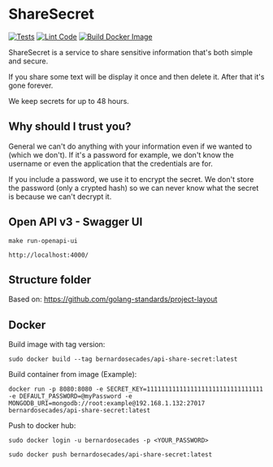 # ShareSecret

[![Tests](https://github.com/bernardosecades/sharesecret/actions/workflows/tests.yml/badge.svg)](https://github.com/bernardosecades/sharesecret/actions/workflows/tests.yml)
[![Lint Code](https://github.com/bernardosecades/sharesecret/actions/workflows/linter.yml/badge.svg)](https://github.com/bernardosecades/sharesecret/actions/workflows/linter.yml)
[![Build Docker Image](https://github.com/bernardosecades/sharesecret/actions/workflows/image-build.yml/badge.svg)](https://github.com/bernardosecades/sharesecret/actions/workflows/image-build.yml)

ShareSecret is a service to share sensitive information that's both simple and secure.

If you share some text will be display it once and then delete it. After that it's gone forever.

We keep secrets for up to 48 hours.

## Why should I trust you?

General we can't do anything with your information even if we wanted to (which we don't). If it's a password for example, we don't know the username or even the application that the credentials are for.

If you include a password, we use it to encrypt the secret. We don't store the password (only a crypted hash) so we can never know what the secret is because we can't decrypt it.

## Open API v3 - Swagger UI

`make run-openapi-ui`

`http://localhost:4000/`

## Structure folder

Based on: https://github.com/golang-standards/project-layout

## Docker

Build image with tag version:

`sudo docker build --tag bernardosecades/api-share-secret:latest`

Build container from image (Example):

`docker run -p 8080:8080 -e SECRET_KEY=11111111111111111111111111111111 -e DEFAULT_PASSWORD=@myPassword -e MONGODB_URI=mongodb://root:example@192.168.1.132:27017 bernardosecades/api-share-secret:latest`

Push to docker hub:

`sudo docker login -u bernardosecades -p <YOUR_PASSWORD>`

`sudo docker push bernardosecades/api-share-secret:latest`